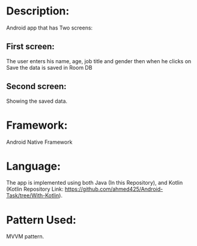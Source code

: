 # Description:
Android app that has Two screens:

## First screen:
The user enters his name, age, job title and gender then when he clicks on Save the data is saved in Room DB
## Second screen:
Showing the saved data.

# Framework: 
Android Native Framework

# Language: 
The app is implemented using both Java (In this Repository), and Kotlin (Kotlin Repository Link: https://github.com/ahmed425/Android-Task/tree/With-Kotlin).

# Pattern Used:
MVVM pattern.

